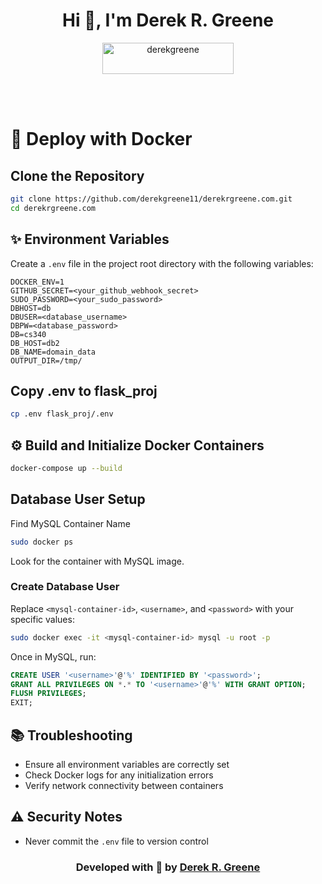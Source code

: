 <h1 align="center">Hi 👋, I'm Derek R. Greene</h1>
<p align="center"><a href="https://www.buymeacoffee.com/derekgreene"> <img align="center" src="https://cdn.buymeacoffee.com/buttons/v2/default-yellow.png" height="50" width="210" alt="derekgreene" /></a></p><br><br>


# 🚀 Deploy with Docker


## Clone the Repository
 ```bash
 git clone https://github.com/derekgreene11/derekrgreene.com.git
 cd derekrgreene.com
 ```

## ✨ Environment Variables
Create a `.env` file in the project root directory with the following variables:
```
DOCKER_ENV=1
GITHUB_SECRET=<your_github_webhook_secret>
SUDO_PASSWORD=<your_sudo_password>
DBHOST=db
DBUSER=<database_username>
DBPW=<database_password>
DB=cs340
DB_HOST=db2
DB_NAME=domain_data
OUTPUT_DIR=/tmp/
```

## Copy .env to flask_proj
```bash
cp .env flask_proj/.env
```

 ## ⚙️ Build and Initialize Docker Containers
 ```bash
 docker-compose up --build
 ```

## Database User Setup
Find MySQL Container Name
```bash
sudo docker ps
```
Look for the container with MySQL image.

### Create Database User
Replace `<mysql-container-id>`, `<username>`, and `<password>` with your specific values:
```bash
sudo docker exec -it <mysql-container-id> mysql -u root -p
```

Once in MySQL, run:
```sql
CREATE USER '<username>'@'%' IDENTIFIED BY '<password>';
GRANT ALL PRIVILEGES ON *.* TO '<username>'@'%' WITH GRANT OPTION;
FLUSH PRIVILEGES;
EXIT;
```

## 📚 Troubleshooting
- Ensure all environment variables are correctly set
- Check Docker logs for any initialization errors
- Verify network connectivity between containers

## ⚠️ Security Notes
- Never commit the `.env` file to version control

<h3 align="center">Developed with &#128154; by <a href="https://derekrgreene.com">Derek R. Greene</a></h3>